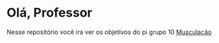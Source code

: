 # Olá, Professor
 Nesse repositório você ira ver os objetivos do pi grupo 10
 <a href="Teoria/index.html" target="_self">Musculação</a>
